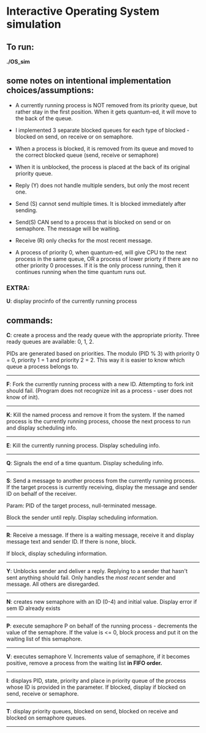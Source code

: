 # Interactive Operating System simulation
## To run:
**./OS_sim**
## some notes on intentional implementation choices/assumptions:
- A currently running process is NOT removed from its priority queue, but rather stay in the first position. When it gets quantum-ed, it will move to the back of the queue.

- I implemented 3 separate blocked queues for each type of blocked - blocked on send, on receive or on semaphore.

- When a process is blocked, it is removed from its queue and moved to the correct blocked queue (send, receive or semaphore)

- When it is unblocked, the process is placed at the back of its original priority queue.

- Reply (Y) does not handle multiple senders, but only the most recent one.

- Send (S) cannot send multiple times. It is blocked immediately after sending.

- Send(S) CAN send to a process that is blocked on send or on semaphore. The message will be waiting.

- Receive (R) only checks for the most recent message.

- A process of priority 0, when quantum-ed, will give CPU to the next process in the same queue, OR a process of lower priorty if there are no other priority 0 processes. If it is the only process running, then it continues running when the time quantum runs out.

### EXTRA:
**U**: display procinfo of the currently running process

## commands:
**C**: create a process and the ready queue with the appropriate priority. Three ready queues are available: 0, 1, 2.

 PIDs are generated based on priorities. The modulo (PID % 3) with priority 0 = 0, priority 1 = 1 and priority 2 = 2. This way it is easier to know which queue a process belongs to.
____________________________________________
 **F**: Fork the currently running process with a new ID. Attempting to fork init should fail. (Program does not recognize init as a process - user does not know of init).

______________________________________________
 **K**: Kill the named process and remove it from the system. If the named process is the currently running process, choose the next process to run and display scheduling info.

______________________________________________
 **E**: Kill the currently running process. Display scheduling info.

______________________________________________
 **Q**: Signals the end of a time quantum. Display scheduling info.

______________________________________________
 **S**: Send a message to another process from the currently running process. If the target process is currently receiving, display the message and sender ID on behalf of the receiver.
 
 Param: PID of the target process, null-terminated message. 
 
 Block the sender until reply. Display scheduling information.

______________________________________________
 **R**: Receive a message. If there is a waiting message, receive it and display message text and sender ID. If there is none, block.

 If block, display scheduling information.

______________________________________________
 **Y**: Unblocks sender and deliver a reply. Replying to a sender that hasn't sent anything should fail. Only handles the *most recent* sender and message. All others are disregarded.

______________________________________________
**N**: creates new semaphore with an ID (0-4) and initial value. Display error if sem ID already exists

______________________________________________
**P**: execute semaphore P on behalf of the running process - decrements the value of the semaphore. If the value is <= 0, block process and put it on the waiting list of this semaphore.
______________________________________________
**V**: executes semaphore V. Increments value of semaphore, if it becomes positive, remove a process from the waiting list **in FIFO order.**

______________________________________________
**I**: displays PID, state, priority and place in priority queue of the process whose ID is provided in the parameter. If blocked, display if blocked on send, receive or semaphore.

______________________________________________
**T**: display priority queues, blocked on send, blocked on receive and blocked on semaphore queues.

_______________________________________________
